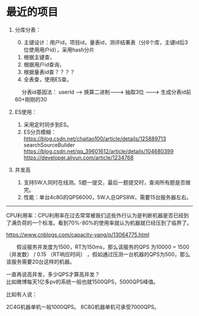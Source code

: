 

# 最近的项目  


1. 分库分表：  

    0. 主键设计：用户id，项目id，量表id，测评结果表（分8个库，主键id后3位使用用户id），采用hash分片  
    1. 根据主键查，
    2. 根据用户id查询，
    3. 根据量表id查？？？？
    4. 全表查，使用ES查。  

    &emsp; 分表id基因法： userId --> 换算二进制---> 抽取3位  --->  生成分表id前60+刚刚的30  

2. ES使用：  
    1. 采用定时同步到ES。  
    2. ES分页模糊：
        https://blog.csdn.net/chaitao100/article/details/125889713  
        searchSourceBulider https://blog.csdn.net/qq_39601612/article/details/104680399  
        https://developer.aliyun.com/article/1234768     


3. 并发高  
    1. 支持5W人同时在线测。5题一提交，最后一题提交时，查询所有题是否做完。  
    2. 性能：单台4c8G的QPS6000，5W人总QPS8W，需要15台服务器左右。  

--------

CPU利用率：CPU利用率在过去常常被我们这些外行认为是判断机器是否已经到了满负荷的一个标准。看到70%-80%的使用率就认为机器就已经压到了临界了。  

https://www.cnblogs.com/capacity-yang/p/13064775.html 

　　假设服务并发度为1500，RT为150ms，那么该服务的QPS 为10000 = 1500（并发数） /  0.15 （RT响应时间） ，假如通过压测一台机器的QPS为500，那么该服务需要20台这样的机器。


一直再说高并发，多少QPS才算高并发？  
比如微博每天1亿多pv的系统一般也就1500QPS，5000QPS峰值。

比如有人说：

2C4G机器单机一般1000QPS。
8C8G机器单机可承受7000QPS。

